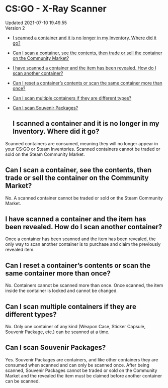# CS:GO - X-Ray Scanner
Updated 2021-07-10 19.49.55  
Version 2  

* [I scanned a container and it is no longer in my Inventory. Where did it go?](#wherecontainer)
* [Can I scan a container, see the contents, then trade or sell the container on the Community Market?](#seecontents)
* [I have scanned a container and the item has been revealed. How do I scan another container?](#scananother)
* [Can I reset a container’s contents or scan the same container more than once?](#resetcontainer)
* [Can I scan multiple containers if they are different types?](#diffcontainers)
* [Can I scan Souvenir Packages?](#scansouv)
  
  ## I scanned a container and it is no longer in my Inventory. Where did it go?
Scanned containers are consumed, meaning they will no longer appear in your CS:GO or Steam Inventories. Scanned containers cannot be traded or sold on the Steam Community Market.    
  ## Can I scan a container, see the contents, then trade or sell the container on the Community Market?
No. A scanned container cannot be traded or sold on the Steam Community Market.    
  ## I have scanned a container and the item has been revealed. How do I scan another container?
Once a container has been scanned and the item has been revealed, the only way to scan another container is to purchase and claim the previously revealed item.    
  ## Can I reset a container’s contents or scan the same container more than once?
No. Containers cannot be scanned more than once. Once scanned, the item inside the container is locked and cannot be changed.    
  ## Can I scan multiple containers if they are different types?
No. Only one container of any kind (Weapon Case, Sticker Capsule, Souvenir Package, etc.) can be scanned at a time.    
  ## Can I scan Souvenir Packages?
Yes. Souvenir Packages are containers, and like other containers they are consumed when scanned and can only be scanned once. After being scanned, Souvenir Packages cannot be traded or sold on the Community Market and the revealed the item must be claimed before another container can be scanned.